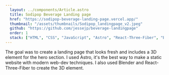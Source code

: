 ```yaml
---
  layout: ../components/Article.astro
  title: Sodipop Beverage Landing page
  href: "https://sodipop-beverage-landing-page.vercel.app/"
  thumbnail: "/assets/thumbnails/Sodipop_landingpage_v2.jpeg"
  github: "https://github.com/jessejp/beverage-landingpage"
  order: 1
  stack: ["HTML", "CSS", "JavaScript", "Astro", "React-Three-Fiber", "Blender"]
---
```


The goal was to create a landing page that looks fresh and includes a 3D element for the hero section. I used Astro, it's the best way to make a static website with modern web-dev techniques. I also used Blender and React-Three-Fiber to create the 3D element.
